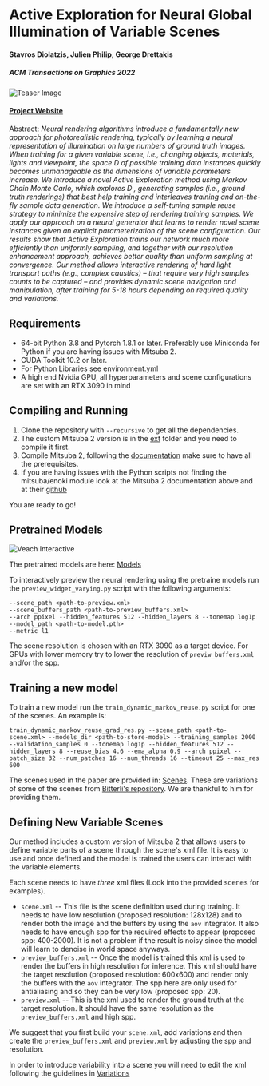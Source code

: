# Active Exploration for Neural Global Illumination of Variable Scenes
#### Stavros Diolatzis, Julien Philip, George Drettakis
##### ACM Transactions on Graphics 2022

![Teaser Image](http://www-sop.inria.fr/reves/Basilic/2022/DPD22/teaser.jpg)

#### [Project Website](https://repo-sam.inria.fr/fungraph/active-exploration/)

Abstract: *Neural rendering algorithms introduce a fundamentally new approach for photorealistic rendering, typically by learning a neural representation of illumination on large numbers of ground truth images. When training for a given variable scene, i.e., changing objects, materials, lights and viewpoint, the space D of possible training data instances quickly becomes unmanageable as the dimensions of variable parameters increase. We introduce a novel Active Exploration method using Markov Chain Monte Carlo, which explores D , generating samples (i.e., ground truth renderings) that best help training and interleaves training and on-the-fly sample data generation. We introduce a self-tuning sample reuse strategy to minimize the expensive step of rendering training samples. We apply our approach on a neural generator that learns to render novel scene instances given an explicit parameterization of the scene configuration. Our results show that Active Exploration trains our network much more efficiently than uniformly sampling, and together with our resolution enhancement approach, achieves better quality than uniform sampling at convergence. Our method allows interactive rendering of hard light transport paths (e.g., complex caustics) – that require very high samples counts to be captured – and provides dynamic scene navigation and manipulation, after training for 5-18 hours depending on required quality and variations.*

## Requirements

* 64-bit Python 3.8 and Pytorch 1.8.1 or later. Preferably use Miniconda for Python if you are having issues with Mitsuba 2.
* CUDA Toolkit 10.2 or later.
* For Python Libraries see environment.yml
* A high end Nvidia GPU, all hyperparameters and scene configurations are set with an RTX 3090 in mind

## Compiling and Running

1. Clone the repository with `--recursive` to get all the dependencies.
3. The custom Mitsuba 2 version is in the [ext](./ext/) folder and you need to compile it first.
4. Compile Mitsuba 2, following the [documentation](https://mitsuba2.readthedocs.io/en/latest/src/getting_started/compiling.html) make sure to have all the prerequisites. 
5. If you are having issues with the Python scripts not finding the mitsuba/enoki module look at the Mitsuba 2 documentation above and at their [github](https://github.com/mitsuba-renderer/mitsuba2) 

You are ready to go!

## Pretrained Models

![Veach Interactive](https://gitlab.inria.fr/fungraph/active-exploration/uploads/db81a9619638d7046d5d9ff235d4ac5a/veach.png)

The pretrained models are here: [Models](./models/)

To interactively preview the neural rendering using the pretraine models run the `preview_widget_varying.py` script with the following arguments:

```
--scene_path <path-to-preview.xml> 
--scene_buffers_path <path-to-preview_buffers.xml>
--arch ppixel --hidden_features 512 --hidden_layers 8 --tonemap log1p 
--model_path <path-to-model.pth> 
--metric l1
```
The scene resolution is chosen with an RTX 3090 as a target device. For GPUs with lower memory try to lower the resolution of `previw_buffers.xml` and/or the spp.

## Training a new model

To train a new model run the `train_dynamic_markov_reuse.py` script for one of the scenes. An example is:

```
train_dynamic_markov_reuse_grad_res.py --scene_path <path-to-scene.xml> --models_dir <path-to-store-model> --training_samples 2000 --validation_samples 0 --tonemap log1p --hidden_features 512 --hidden_layers 8 --reuse_bias 4.6 --ema_alpha 0.9 --arch ppixel --patch_size 32 --num_patches 16 --num_threads 16 --timeout 25 --max_res 600
```

The scenes used in the paper are provided in: [Scenes](./scenes/). These are variations of some of the scenes from [Bitterli's repository](https://benedikt-bitterli.me/resources/). We are thankful to him for providing them.

## Defining New Variable Scenes

Our method includes a custom version of Mitsuba 2 that allows users to define variable parts of a scene through the scene's xml file. It is easy to use and once defined and the model is trained the users can interact with the variable elements.

Each scene needs to have *three* xml files (Look into the provided scenes for examples).
* `scene.xml` -- This file is the scene definition used during training. It needs to have low resolution (proposed resolution: 128x128) and to render both the image and the buffers by using the `aov` integrator. It also needs to have enough spp for the required effects to appear (proposed spp: 400-2000). It is not a problem if the result is noisy since the model will learn to denoise in world space anyways.
* `preview_buffers.xml` -- Once the model is trained this xml is used to render the buffers in high resolution for inference. This xml should have the target resolution (proposed resolution: 600x600) and render only the buffers with the `aov` integrator. The spp here are only used for antialiasing and so they can be very low (proposed spp: 20).
* `preview.xml` -- This is the xml used to render the ground truth at the target resolution. It should have the same resolution as the `preview_buffers.xml` and high spp.

We suggest that you first build your `scene.xml`, add variations and then create the `preview_buffers.xml` and `preview.xml` by adjusting the spp and resolution.

In order to introduce variability into a scene you will need to edit the xml following the guidelines in [Variations](./docs/variations.md)


